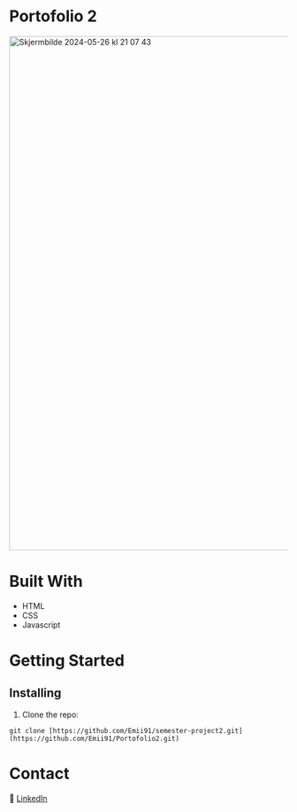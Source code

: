 # Portofolio 2

<img width="928" alt="Skjermbilde 2024-05-26 kl  21 07 43" src="https://github.com/Emii91/Portofolio2/assets/69647535/fc733455-4c73-4e54-9bdd-920dc15cb783">

# Built With
* HTML
* CSS
* Javascript

# Getting Started
## Installing

1. Clone the repo:
```
git clone [https://github.com/Emii91/semester-project2.git](https://github.com/Emii91/Portofolio2.git)
```

# Contact

:link: [LinkedIn](https://www.linkedin.com/in/emily-cooke-frantzen-89a2691b6)
